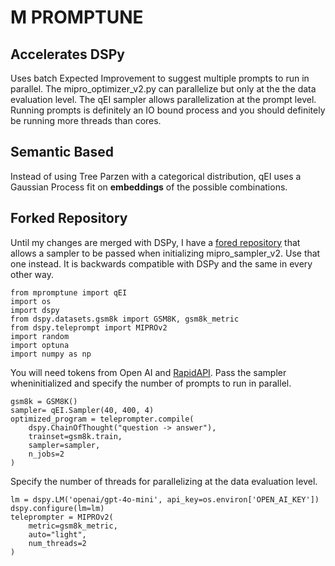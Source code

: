 # M PROMPTUNE
## Accelerates DSPy
Uses batch Expected Improvement to suggest multiple prompts to run in parallel. The mipro_optimizer_v2.py can parallelize but only at the the data evaluation level. The qEI sampler allows parallelization at the prompt level. Running prompts is definitely an IO bound process and you should definitely be running more threads than cores.

## Semantic Based

Instead of using Tree Parzen with a categorical distribution, qEI uses a Gaussian Process fit on **embeddings** of the possible combinations.


## Forked Repository
Until my changes are merged with DSPy, I have a [fored repository](https://github.com/sign-of-fourier/dspy) that allows a sampler to be passed when initializing mipro_sampler_v2.
Use that one instead. It is backwards compatible with DSPy and the same in every other way.
```
from mpromptune import qEI
import os
import dspy
from dspy.datasets.gsm8k import GSM8K, gsm8k_metric
from dspy.teleprompt import MIPROv2
import random
import optuna
import numpy as np
```
You will need tokens from Open AI and [RapidAPI](https://rapidapi.com/info-FLGers_gH/api/batch-bayesian-optimization).
Pass the sampler wheninitialized and specify the number of prompts to run in parallel.
```
gsm8k = GSM8K()
sampler= qEI.Sampler(40, 400, 4)
optimized_program = teleprompter.compile(
    dspy.ChainOfThought("question -> answer"),
    trainset=gsm8k.train,
    sampler=sampler,
    n_jobs=2
)
```
Specify the number of threads for parallelizing at the data evaluation level.
```
lm = dspy.LM('openai/gpt-4o-mini', api_key=os.environ['OPEN_AI_KEY'])
dspy.configure(lm=lm)
teleprompter = MIPROv2(
    metric=gsm8k_metric,
    auto="light",
    num_threads=2
)
```
